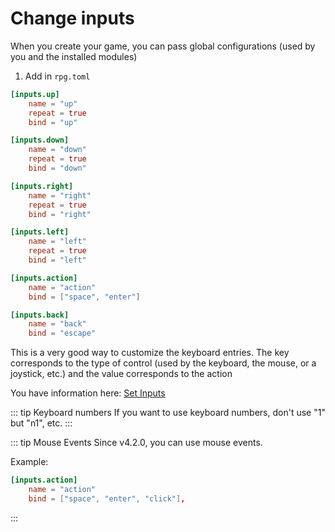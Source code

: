 # Change inputs

When you create your game, you can pass global configurations (used by you and the installed modules)

1. Add in `rpg.toml`

```toml
[inputs.up]
    name = "up"
    repeat = true
    bind = "up"

[inputs.down]
    name = "down"
    repeat = true
    bind = "down"

[inputs.right]
    name = "right"
    repeat = true
    bind = "right"

[inputs.left]
    name = "left"
    repeat = true
    bind = "left"

[inputs.action]
    name = "action"
    bind = ["space", "enter"]

[inputs.back]
    name = "back"
    bind = "escape"
```

This is a very good way to customize the keyboard entries. 
The key corresponds to the type of control (used by the keyboard, the mouse, or a joystick, etc.) and the value corresponds to the action

You have information here: [Set Inputs](/classes/keyboard.html#set-inputs)

::: tip Keyboard numbers
If you want to use keyboard numbers, don't use "1" but "n1", etc.
:::

::: tip Mouse Events
Since v4.2.0, you can use mouse events.

Example:

```toml
[inputs.action]
    name = "action"
    bind = ["space", "enter", "click"], 
```
:::